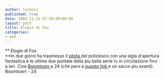 ```yaml
---
author: leibniz
published: true
date: 2003-11-22 07:50:00+00:00
layout: post
title: Elogio di Fox 
categories:
- web
---
```


 **   Elogio di Fox   
**In due giorni ha trasmesso il  [ pilota ](http://www.nbc.com/Boomtown/episode_guide/1.html)del poliziesco con una sigla d'apertura fantastica e le ultime due puntate della piu bella serie tv in circolazione fino a ieri. Cioe  [ Boomtown ](http://www.nbc.com/Boomtown/)e 24 (che pero a  [ questo link ](http://www.fox.com/24/)e un sacco piu avanti). 
  Boomtown - 24
